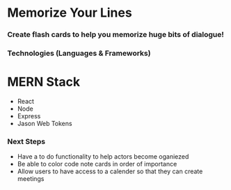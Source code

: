 # Memorize Your Lines

### Create flash cards to help you memorize huge bits of dialogue!

### Technologies (Languages & Frameworks)

<h1>MERN Stack</h1>
<ul>
<li>React</li>

<li>Node</li>

<li>Express</li>

<li>Jason Web Tokens</li>
</ul>

### Next Steps
<ul>

<li>Have a to do functionality to help actors become oganiezed</li>

<li>Be able to color code note cards in order of importance</li>

<li>Allow users to have access to a calender so that they can create meetings</li>
</ul>